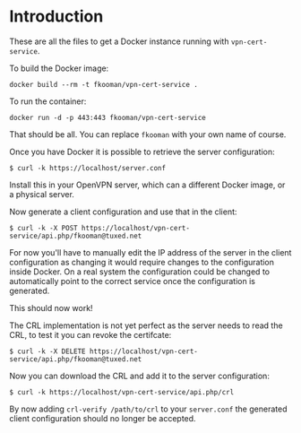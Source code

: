 # Introduction
These are all the files to get a Docker instance running with 
`vpn-cert-service`.

To build the Docker image:

    docker build --rm -t fkooman/vpn-cert-service .

To run the container:

    docker run -d -p 443:443 fkooman/vpn-cert-service

That should be all. You can replace `fkooman` with your own name of course.

Once you have Docker it is possible to retrieve the server configuration:

    $ curl -k https://localhost/server.conf

Install this in your OpenVPN server, which can a different Docker image, or 
a physical server.

Now generate a client configuration and use that in the client:

    $ curl -k -X POST https://localhost/vpn-cert-service/api.php/fkooman@tuxed.net

For now you'll have to manually edit the IP address of the server in the client
configuration as changing it would require changes to the configuration 
inside Docker. On a real system the configuration could be changed to 
automatically point to the correct service once the configuration is generated.

This should now work!

The CRL implementation is not yet perfect as the server needs to read the CRL,
to test it you can revoke the certifcate:

    $ curl -k -X DELETE https://localhost/vpn-cert-service/api.php/fkooman@tuxed.net

Now you can download the CRL and add it to the server configuration:

    $ curl -k https://localhost/vpn-cert-service/api.php/crl

By now adding `crl-verify /path/to/crl` to your `server.conf` the generated 
client configuration should no longer be accepted.
